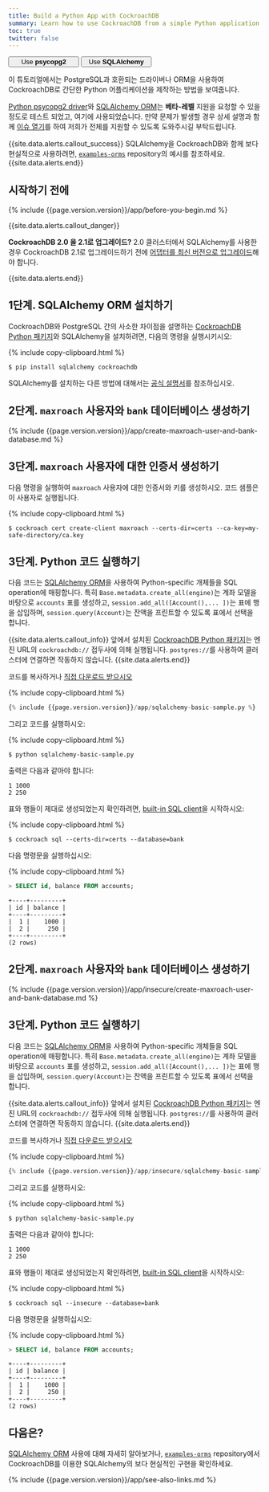 ```yaml
---
title: Build a Python App with CockroachDB
summary: Learn how to use CockroachDB from a simple Python application with the SQLAlchemy ORM.
toc: true
twitter: false
---
```


<div class="filters filters-big clearfix">
    <a href="build-a-python-app-with-cockroachdb.html"><button style="width: 28%" class="filter-button">Use <strong>psycopg2</strong></button></a>
    <a href="build-a-python-app-with-cockroachdb-sqlalchemy.html"><button style="width: 28%" class="filter-button current">Use <strong>SQLAlchemy</strong></button></a>
</div>

이 튜토리얼에서는 PostgreSQL과 호환되는 드라이버나 ORM을 사용하여 CockroachDB로 간단한 Python 어플리케이션을 제작하는 방법을 보여줍니다.

[Python psycopg2 driver](http://initd.org/psycopg/docs/)와 [SQLAlchemy ORM](https://docs.sqlalchemy.org/en/latest/)는 **베타-레벨** 지원을 요청할 수 있을 정도로 테스트 되었고, 여기에 사용되었습니다. 만약 문제가 발생할 경우 상세 설명과 함께 [이슈 열기](https://github.com/cockroachdb/cockroach/issues/new)를 하여 저희가 전체를 지원할 수 있도록 도와주시길 부탁드립니다.

{{site.data.alerts.callout_success}}
SQLAlchemy을 CockroachDB와 함께 보다 현실적으로 사용하려면, [`examples-orms`](https://github.com/cockroachdb/examples-orms) repository의 예시를 참조하세요.
{{site.data.alerts.end}}

## 시작하기 전에

{% include {{page.version.version}}/app/before-you-begin.md %}

{{site.data.alerts.callout_danger}}

**CockroachDB 2.0 을 2.1로 업그레이드?** 2.0 클러스터에서 SQLAlchemy를 사용한 경우 CockroachDB 2.1로 업그레이드하기 전에 [어댑터를 최신 버전으로 업그레이드](https://github.com/cockroachdb/cockroachdb-python)해야 합니다.

{{site.data.alerts.end}}

## 1단계. SQLAlchemy ORM 설치하기

CockroachDB와 PostgreSQL 간의 사소한 차이점을 설명하는 [CockroachDB Python 패키지](https://github.com/cockroachdb/cockroachdb-python)와 SQLAlchemy을 설치하려면, 다음의 명령을 실행시키시오:

{% include copy-clipboard.html %}
~~~ shell
$ pip install sqlalchemy cockroachdb
~~~

SQLAlchemy를 설치하는 다른 방법에 대해서는 [공식 설명서](http://docs.sqlalchemy.org/en/latest/intro.html#installation-guide)를 참조하십시오.

<section class="filter-content" markdown="1" data-scope="secure">

## 2단계. `maxroach` 사용자와 `bank` 데이터베이스 생성하기

{% include {{page.version.version}}/app/create-maxroach-user-and-bank-database.md %}

## 3단계. `maxroach` 사용자에 대한 인증서 생성하기

다음 명령을 실행하여 `maxroach` 사용자에 대한 인증서와 키를 생성하시오. 코드 샘플은 이 사용자로 실행됩니다.

{% include copy-clipboard.html %}
~~~ shell
$ cockroach cert create-client maxroach --certs-dir=certs --ca-key=my-safe-directory/ca.key
~~~

## 3단계. Python 코드 실행하기

다음 코드는 [SQLAlchemy ORM](https://docs.sqlalchemy.org/en/latest/)을 사용하여 Python-specific 개체들을 SQL operation에 매핑합니다. 특히 `Base.metadata.create_all(engine)`는 계좌 모델을 바탕으로 `accounts` 표를 생성하고, `session.add_all([Account(),...
])`는 표에 행을 삽입하며, `session.query(Account)`는 잔액을 프린트할 수 있도록 표에서 선택을 합니다.

{{site.data.alerts.callout_info}}
앞에서 설치된 <a href="https://github.com/cockroachdb/cockroachdb-python">CockroachDB Python 패키지</a>는 엔진 URL의 <code>cockroachdb://</code> 접두사에 의해 실행됩니다. <code>postgres://</code>를 사용하여 클러스터에 연결하면 작동하지 않습니다.
{{site.data.alerts.end}}

코드를 복사하거나
<a href="https://raw.githubusercontent.com/cockroachdb/docs/master/_includes/v2.1/app/sqlalchemy-basic-sample.py" download>직접 다운로드 받으시오</a>

{% include copy-clipboard.html %}
~~~ python
{% include {{page.version.version}}/app/sqlalchemy-basic-sample.py %}
~~~

그리고 코드를 실행하시오:

{% include copy-clipboard.html %}
~~~ shell
$ python sqlalchemy-basic-sample.py
~~~

출력은 다음과 같아야 합니다:

~~~ shell
1 1000
2 250
~~~

표와 행들이 제대로 생성되었는지 확인하려면, [built-in SQL client](use-the-built-in-sql-client.html)을 시작하시오:

{% include copy-clipboard.html %}
~~~ shell
$ cockroach sql --certs-dir=certs --database=bank
~~~

다음 명령문을 실행하십시오:

{% include copy-clipboard.html %}
~~~ sql
> SELECT id, balance FROM accounts;
~~~

~~~
+----+---------+
| id | balance |
+----+---------+
|  1 |    1000 |
|  2 |     250 |
+----+---------+
(2 rows)
~~~

</section>

<section class="filter-content" markdown="1" data-scope="insecure">

## 2단계. `maxroach` 사용자와 `bank` 데이터베이스 생성하기

{% include {{page.version.version}}/app/insecure/create-maxroach-user-and-bank-database.md %}

## 3단계. Python 코드 실행하기

다음 코드는 [SQLAlchemy ORM](https://docs.sqlalchemy.org/en/latest/)을 사용하여 Python-specific 개체들을 SQL operation에 매핑합니다. 특히 `Base.metadata.create_all(engine)`는 계좌 모델을 바탕으로 `accounts` 표를 생성하고, `session.add_all([Account(),...
])`는 표에 행을 삽입하며, `session.query(Account)`는 잔액을 프린트할 수 있도록 표에서 선택을 합니다.

{{site.data.alerts.callout_info}}
앞에서 설치된 <a href="https://github.com/cockroachdb/cockroachdb-python">CockroachDB Python 패키지</a>는 엔진 URL의 <code>cockroachdb://</code> 접두사에 의해 실행됩니다. <code>postgres://</code>를 사용하여 클러스터에 연결하면 작동하지 않습니다.
{{site.data.alerts.end}}

코드를 복사하거나
<a href="https://raw.githubusercontent.com/cockroachdb/docs/master/_includes/v2.1/app/insecure/sqlalchemy-basic-sample.py" download>직접 다운로드 받으시오</a>

{% include copy-clipboard.html %}
~~~ python
{% include {{page.version.version}}/app/insecure/sqlalchemy-basic-sample.py %}
~~~

그리고 코드를 실행하시오:

{% include copy-clipboard.html %}
~~~ shell
$ python sqlalchemy-basic-sample.py
~~~

출력은 다음과 같아야 합니다:

~~~ shell
1 1000
2 250
~~~

표와 행들이 제대로 생성되었는지 확인하려면, [built-in SQL client](use-the-built-in-sql-client.html)을 시작하시오:

{% include copy-clipboard.html %}
~~~ shell
$ cockroach sql --insecure --database=bank
~~~

다음 명령문을 실행하십시오:

{% include copy-clipboard.html %}
~~~ sql
> SELECT id, balance FROM accounts;
~~~

~~~
+----+---------+
| id | balance |
+----+---------+
|  1 |    1000 |
|  2 |     250 |
+----+---------+
(2 rows)
~~~

</section>

## 다음은?

[SQLAlchemy ORM](https://docs.sqlalchemy.org/en/latest/) 사용에 대해 자세히 알아보거나, [`examples-orms`](https://github.com/cockroachdb/examples-orms) repository에서 CockroachDB를 이용한 SQLAlchemy의 보다 현실적인 구현을 확인하세요.

{% include {{page.version.version}}/app/see-also-links.md %}
